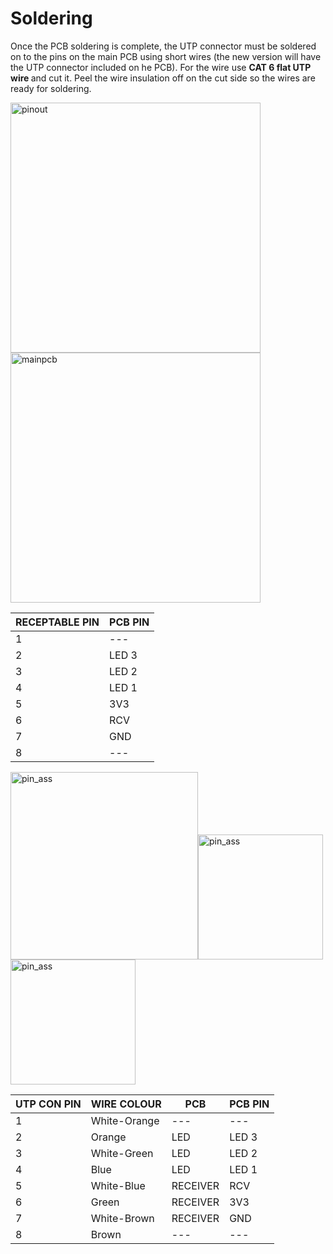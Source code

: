 # Soldering
Once the PCB soldering is complete, the UTP connector must be soldered on to the pins on the main PCB using short wires (the new version will have the UTP connector included on he PCB). For the wire use <b>  CAT 6 flat UTP wire </b> and cut it. Peel the wire insulation off on the cut side so the wires are ready for soldering.



<img src="https://user-images.githubusercontent.com/14543226/31539753-e1f527fe-b009-11e7-97cb-e2365d2a1097.png" alt="pinout" width= "400" ><img src="https://user-images.githubusercontent.com/14543226/31540465-05f9f574-b00c-11e7-8a98-1cd20487f0fd.PNG" alt="mainpcb" width="400" >

 | RECEPTABLE PIN | PCB PIN |
 |------|-------|
 |1| --- |
 |2|LED 3|
 |3|LED 2|
 |4|LED 1|
 |5|3V3|
 |6|RCV|
 |7|GND|
 |8| --- |



<img src="https://user-images.githubusercontent.com/14543226/31539734-d10c0552-b009-11e7-908b-ec725e3c19e3.jpg" alt="pin_ass" width= "300" ><img src="https://user-images.githubusercontent.com/14543226/31540587-5e35dafa-b00c-11e7-9b91-bcf98a9ea191.PNG" alt="pin_ass" width= "200" ><img src="https://user-images.githubusercontent.com/14543226/31540550-418cea2e-b00c-11e7-81f8-03a08ccfe899.PNG" alt="pin_ass" width= "200" >

| UTP CON PIN | WIRE COLOUR | PCB | PCB PIN |
|------|-------|-------|-------|
|1|White-Orange|---|---|
|2|Orange|LED| LED 3 |
|3|White-Green|LED| LED 2 |
|4|Blue|LED| LED 1 |
|5|White-Blue|RECEIVER| RCV |
|6|Green|RECEIVER| 3V3 |
|7|White-Brown|RECEIVER| GND |
|8|Brown|---|---|
